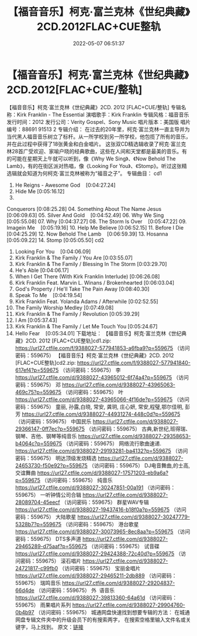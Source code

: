 ﻿---
title: 【福音音乐】柯克·富兰克林《世纪典藏》2CD.2012FLAC+CUE整轨
date: 2022-05-07 06:51:37
categories: 外语音乐
tags: 外语音乐
---
# 【福音音乐】柯克·富兰克林《世纪典藏》2CD.2012[FLAC+CUE/整轨]

【福音音乐】柯克·富兰克林《世纪典藏》2CD. 2012
[FLAC+CUE/整轨]
专辑名称：Kirk Franklin - The
Essential
演唱歌手：Kirk Franklin
专辑风格：福音音乐
发行时间：2012
发行公司：Verity Gospel、Sony
Music
唱片版本：美国版
唱片编号：88691 91513 2
专辑介绍：
在过去的20年里，柯克·富兰克林一直主导并为当代黑人福音音乐树立了标杆。从一所学校到另一所学校，他包揽了所有的音乐，并在此过程中获得了18张黄金和白金唱片。
这张双CD精选辑收录了柯克·富兰克林28首广受欢迎、家喻户晓的经典歌曲，这些在人间和天堂都是最美的音乐。有的可能在星期天上午就可以听到，像《Why
We Sing》、《Now Behold The Lamb》，有的在街区派对热唱，像《Looking For
You》、《Stomp》。听过这张精选辑就会知道为何柯克·富兰克林被称为“福音之子”。
专辑曲目：
cd1
01. He Reigns - Awesome
God    [0:04:27.24]
02. Hide Me
[0:05:16.12]
03.
Conquerors
[0:08:25.28]
04. Something About The Name
Jesus
[0:06:09.63]
05. Silver And
Gold    [0:04:52.49]
06. Why We
Sing    [0:05:55.08]
07. Why
[0:04:37.27]
08. The Storm Is
Over    [0:05:47.22]
09. Imagein
Me    [0:05:19.16]
10. Help Me
Believe
[0:06:52.15]
11. Before I
Die    [0:04:25.29]
12. Now Behold The
Lamb    [0:06:59.39]
13. Hosanna
[0:05:09.22]
14. Stomp
[0:05:05.50]
cd2
01. Looking For
You    [0:04:06.09]
02. Kirk Franklin & The
Family / You Are
[0:03:55.07]
03. Kirk Franklin & The
Family / Blessing In The Storm
[0:03:29.70]
04. He's Able
[0:04:06.17]
05. When I Get There (With Kirk
Franklin Interlude)
[0:06:26.08]
06. Kirk Franklin Feat. Marvin
L. Winans / Brokenhearted
[0:06:03.04]
07. God's Property / He'll Take
The Pain Away
[0:08:40.30]
08. Speak To
Me    [0:04:19.54]
09. Kirk Franklin Feat. Yolanda
Adams / Afterwhile
[0:02:52.55]
10. The Family Worship
Medley
[0:07:49.08]
11. Kirk Franklin & The
Family / Revolution
[0:05:39.29]
12. I Am
[0:05:37.43]
13. Kirk Franklin & The
Family / Let Me Touch You
[0:05:24.67]
14. Hello
Fear    [0:05:34.01]
下载地址：
【福音音乐】柯克·富兰克林《世纪典藏》2CD. 2012 [FLAC+CUE整轨]cd1.zip: https://url27.ctfile.com/f/9388027-577941853-a6fba9?p=559675
（访问密码：559675）
【福音音乐】柯克·富兰克林《世纪典藏》2CD. 2012 [FLAC+CUE整轨]cd2.zip: https://url27.ctfile.com/f/9388027-577941840-617ef4?p=559675
（访问密码：559675）
李
https://url27.ctfile.com/d/9388027-43965012-6f74a4?p=559675
（访问密码：559675）
邓
https://url27.ctfile.com/d/9388027-43965063-469c75?p=559675
（访问密码：559675）
叶
https://url27.ctfile.com/d/9388027-43965066-4f16de?p=559675
（访问密码：559675）
童丽, 孙露,白晓, 常安, 龚玥, 庄心妍, 常安,程璧,鄂尔佳明, 彭芳
https://url27.ctfile.com/d/9388027-44931274-448c0d?p=559675
（访问密码：559675）
中国民乐
https://url27.ctfile.com/d/9388027-29366147-0ff7ec?p=559675
（访问密码：559675）
古典,新世纪,班得瑞、钢琴、吉他、钢琴等纯音乐
https://url27.ctfile.com/d/9388027-29358653-b4064c?p=559675
（访问密码：559675）
网络流行歌曲速递.
https://url27.ctfile.com/d/9388027-29193281-ba4132?p=559675
（访问密码：559675）
明达顶级发烧精选
https://url27.ctfile.com/d/9388027-24653730-f50e92?p=559675
（访问密码：559675）
DJ电音舞曲,的士高, 交谊舞曲
https://url27.ctfile.com/d/9388027-17571203-eb9a6a?p=559675
（访问密码：559675）
纯音乐
https://url27.ctfile.com/d/9388027-30247851-00a191
（访问密码：559675）
一听钟情公司合辑
https://url27.ctfile.com/d/9388027-28089704-45eecf
（访问密码：559675）
群星WAV专辑
https://url27.ctfile.com/d/9388027-19437416-b18f0a?p=559675
（访问密码：559675）
大陆歌星
https://url27.ctfile.com/d/9388027-30247779-5328b7?p=559675
（访问密码：559675）
港台歌星
https://url27.ctfile.com/d/9388027-30073965-8ec8aa?p=559675
（访问密码：559675）
DTS多声道
https://url27.ctfile.com/d/9388027-29465289-d75aaf?p=559675
（访问密码：559675）
试音碟
https://url27.ctfile.com/d/9388027-29424388-72c40d?p=559675
（访问密码：559675）
滚石唱片
https://url27.ctfile.com/d/9388027-24721817-c99fb0
（访问密码：559675）
宝丽金唱片
https://url27.ctfile.com/d/9388027-29465211-2db889
（访问密码：559675）
瑞鸣音乐
https://url27.ctfile.com/d/9388027-29204837-66d4de
（访问密码：559675）
外  语音乐
https://url27.ctfile.com/d/9388027-39813360-64a61d
（访问密码：559675）
雨果唱片系列
https://url27.ctfile.com/d/9388027-29904760-0b4b97
（访问密码：559675）
城通网盘快速找到想要专辑的方法：
在城通网盘专辑文件夹中的升级会员下的有搜索两字，
在搜索空格里输入文件名或关键字，马上找到。
原文：[链接](https://blog.sina.com.cn/s/blog_1647c7e7601030x3o.html)